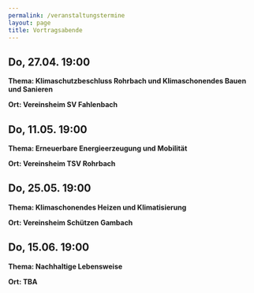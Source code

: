 ```yaml
---
permalink: /veranstaltungstermine
layout: page
title: Vortragsabende
---
```


## __Do, 27.04. 19:00__
__Thema: Klimaschutzbeschluss Rohrbach und Klimaschonendes Bauen und Sanieren__

__Ort: Vereinsheim SV Fahlenbach__

## __Do, 11.05. 19:00__
__Thema: Erneuerbare Energieerzeugung und Mobilität__

__Ort: Vereinsheim TSV Rohrbach__

## __Do, 25.05. 19:00__
__Thema: Klimaschonendes Heizen und Klimatisierung__

__Ort: Vereinsheim Schützen Gambach__

## __Do, 15.06. 19:00__
__Thema: Nachhaltige Lebensweise__

__Ort: TBA__
